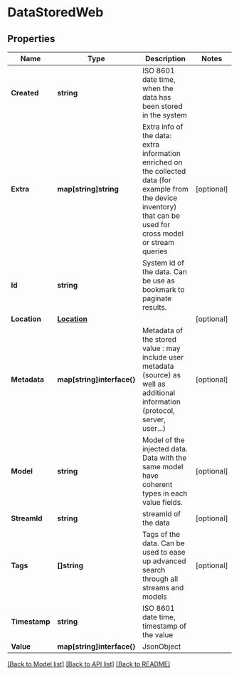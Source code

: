# DataStoredWeb

## Properties

Name | Type | Description | Notes
------------ | ------------- | ------------- | -------------
**Created** | **string** | ISO 8601 date time, when the data has been stored in the system | 
**Extra** | **map[string]string** | Extra info of the data: extra information enriched on the collected data (for example from the device inventory) that can be used for cross model or stream queries | [optional] 
**Id** | **string** | System id of the data. Can be use as bookmark to paginate results. | 
**Location** | [**Location**](Location.md) |  | [optional] 
**Metadata** | **map[string]interface{}** | Metadata of the stored value : may include user metadata (source) as well as additional information (protocol, server, user...) | [optional] 
**Model** | **string** | Model of the injected data. Data with the same model have coherent types in each value fields. | [optional] 
**StreamId** | **string** | streamId of the data | [optional] 
**Tags** | **[]string** | Tags of the data. Can be used to ease up advanced search through all streams and models | [optional] 
**Timestamp** | **string** | ISO 8601 date time, timestamp of the value | 
**Value** | **map[string]interface{}** | JsonObject | 

[[Back to Model list]](../README.md#documentation-for-models) [[Back to API list]](../README.md#documentation-for-api-endpoints) [[Back to README]](../README.md)


